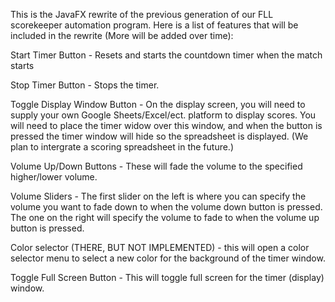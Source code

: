 This is the JavaFX rewrite of the previous generation of our FLL scorekeeper automation program. Here is a list of features that will be included in the rewrite (More will be added over time):

Start Timer Button - Resets and starts the countdown timer when the match starts

Stop Timer Button - Stops the timer.

Toggle Display Window Button - On the display screen, you will need to supply your own Google Sheets/Excel/ect. platform to display scores. You will need to place the timer widow over this window, and when the button is pressed the timer window will hide so the spreadsheet is displayed.
(We plan to intergrate a scoring spreadsheet in the future.)

Volume Up/Down Buttons - These will fade the volume to the specified higher/lower volume.

Volume Sliders - The first slider on the left is where you can specify the volume you want to fade down to when the volume down button is pressed. The one on the right will specify the volume to fade to when the volume up button is pressed.

Color selector (THERE, BUT NOT IMPLEMENTED) - this will open a color selector menu to select a new color for the background of the timer window.

Toggle Full Screen Button - This will toggle full screen for the timer (display) window.

